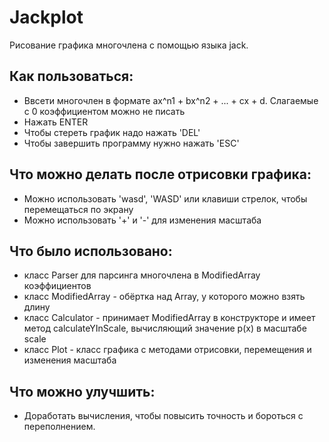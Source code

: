 # Jackplot
Рисование графика многочлена с помощью языка jack.

## Как пользоваться:
* Ввсети многочлен в формате ax^n1 + bx^n2 + ... + cx + d. Слагаемые с 0 коэффициентом можно не писать
* Нажать ENTER
* Чтобы стереть график надо нажать 'DEL'
* Чтобы завершить программу нужно нажать 'ESC'

## Что можно делать после отрисовки графика:
* Можно использовать 'wasd', 'WASD' или клавиши стрелок, чтобы перемещаться по экрану
* Можно использовать '+' и '-' для изменения масштаба

## Что было использовано:
* класс Parser для парсинга многочлена в ModifiedArray коэффициентов
* класс ModifiedArray - обёртка над Array, у которого можно взять длину
* класс Calculator - принимает ModifiedArray в конструкторе и имеет метод calculateYInScale, вычисляющий значение p(x) в масштабе scale
* класс Plot - класс графика с методами отрисовки, перемещения и изменения масштаба

## Что можно улучшить:
* Доработать вычисления, чтобы повысить точность и бороться с переполнением.